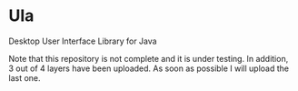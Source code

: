# UIa
Desktop User Interface Library for Java

Note that this repository is not complete and it is under testing. 
In addition, 3 out of 4 layers have been uploaded. As soon as possible I will upload the last one.
